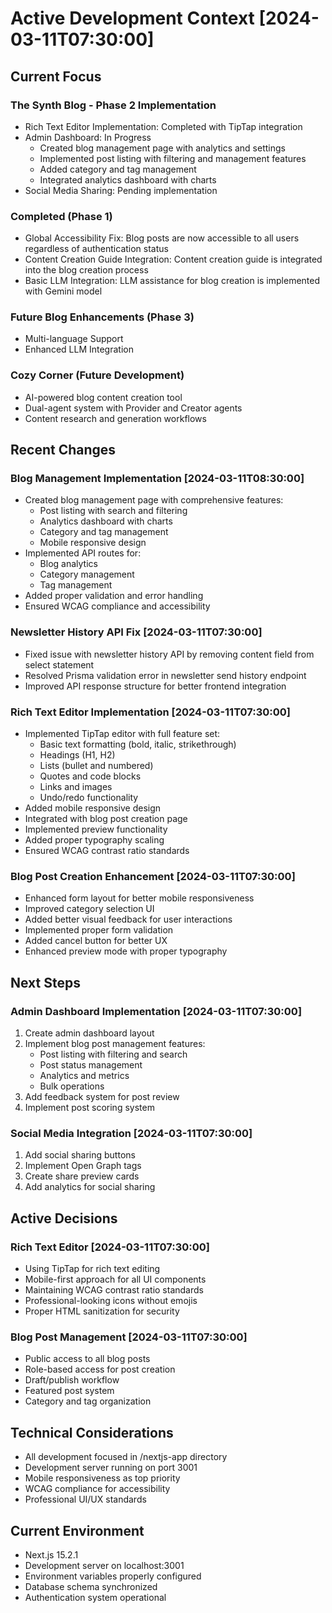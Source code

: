 # Active Development Context [2024-03-11T07:30:00]

## Current Focus

### The Synth Blog - Phase 2 Implementation

- Rich Text Editor Implementation: Completed with TipTap integration
- Admin Dashboard: In Progress
  - Created blog management page with analytics and settings
  - Implemented post listing with filtering and management features
  - Added category and tag management
  - Integrated analytics dashboard with charts
- Social Media Sharing: Pending implementation

### Completed (Phase 1)

- Global Accessibility Fix: Blog posts are now accessible to all users regardless of authentication status
- Content Creation Guide Integration: Content creation guide is integrated into the blog creation process
- Basic LLM Integration: LLM assistance for blog creation is implemented with Gemini model

### Future Blog Enhancements (Phase 3)

- Multi-language Support
- Enhanced LLM Integration

### Cozy Corner (Future Development)

- AI-powered blog content creation tool
- Dual-agent system with Provider and Creator agents
- Content research and generation workflows

## Recent Changes

### Blog Management Implementation [2024-03-11T08:30:00]

- Created blog management page with comprehensive features:
  - Post listing with search and filtering
  - Analytics dashboard with charts
  - Category and tag management
  - Mobile responsive design
- Implemented API routes for:
  - Blog analytics
  - Category management
  - Tag management
- Added proper validation and error handling
- Ensured WCAG compliance and accessibility

### Newsletter History API Fix [2024-03-11T07:30:00]

- Fixed issue with newsletter history API by removing content field from select statement
- Resolved Prisma validation error in newsletter send history endpoint
- Improved API response structure for better frontend integration

### Rich Text Editor Implementation [2024-03-11T07:30:00]

- Implemented TipTap editor with full feature set:
  - Basic text formatting (bold, italic, strikethrough)
  - Headings (H1, H2)
  - Lists (bullet and numbered)
  - Quotes and code blocks
  - Links and images
  - Undo/redo functionality
- Added mobile responsive design
- Integrated with blog post creation page
- Implemented preview functionality
- Added proper typography scaling
- Ensured WCAG contrast ratio standards

### Blog Post Creation Enhancement [2024-03-11T07:30:00]

- Enhanced form layout for better mobile responsiveness
- Improved category selection UI
- Added better visual feedback for user interactions
- Implemented proper form validation
- Added cancel button for better UX
- Enhanced preview mode with proper typography

## Next Steps

### Admin Dashboard Implementation [2024-03-11T07:30:00]

1. Create admin dashboard layout
2. Implement blog post management features:
   - Post listing with filtering and search
   - Post status management
   - Analytics and metrics
   - Bulk operations
3. Add feedback system for post review
4. Implement post scoring system

### Social Media Integration [2024-03-11T07:30:00]

1. Add social sharing buttons
2. Implement Open Graph tags
3. Create share preview cards
4. Add analytics for social sharing

## Active Decisions

### Rich Text Editor [2024-03-11T07:30:00]

- Using TipTap for rich text editing
- Mobile-first approach for all UI components
- Maintaining WCAG contrast ratio standards
- Professional-looking icons without emojis
- Proper HTML sanitization for security

### Blog Post Management [2024-03-11T07:30:00]

- Public access to all blog posts
- Role-based access for post creation
- Draft/publish workflow
- Featured post system
- Category and tag organization

## Technical Considerations

- All development focused in /nextjs-app directory
- Development server running on port 3001
- Mobile responsiveness as top priority
- WCAG compliance for accessibility
- Professional UI/UX standards

## Current Environment

- Next.js 15.2.1
- Development server on localhost:3001
- Environment variables properly configured
- Database schema synchronized
- Authentication system operational
